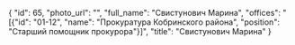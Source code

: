 {
    "id": 65,
    "photo_url": "",
    "full_name": "Свистунович Марина",
    "offices": "[{\"id\": \"01-12\", \"name\": \"Прокуратура Кобринского района\", \"position\": \"Старший помощник прокурора\"}]",
    "title": "Свистунович Марина"
}